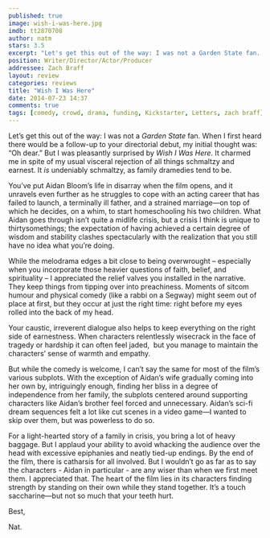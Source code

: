 ```yaml
---
published: true
image: wish-i-was-here.jpg
imdb: tt2870708
author: natm 
stars: 3.5
excerpt: "Let's get this out of the way: I was not a Garden State fan. When I first heard there would be a follow-up to your directorial debut, my initial thought was: Oh dear."
position: Writer/Director/Actor/Producer
addressee: Zach Braff
layout: review
categories: reviews
title: "Wish I Was Here"
date: 2014-07-23 14:37
comments: true
tags: [comedy, crowd, drama, funding, Kickstarter, Letters, zach braff]
---
```

<p>Let&rsquo;s get this out of the way: I was not a <em>Garden State</em> fan. When I first heard there would be a follow-up to your directorial debut, my initial thought was: &ldquo;Oh dear.&rdquo; But I was pleasantly surprised by <em>Wish I Was Here</em>. It charmed me in spite of my usual visceral rejection of all things schmaltzy and earnest. It <em>is </em>undeniably schmaltzy, as family dramedies tend to be.</p>
<p>You&rsquo;ve put Aidan Bloom&rsquo;s life in disarray when the film opens, and it unravels even further as he struggles to cope with an acting career that has failed to launch, a terminally ill father, and a strained marriage&mdash;on top of which he decides, on a whim, to start homeschooling his two children. What Aidan goes through isn&rsquo;t quite a midlife crisis, but a crisis I think is unique to thirtysomethings; the expectation of having achieved a certain degree of wisdom and stability clashes spectacularly with the realization that you still have no idea what you&rsquo;re doing.</p>
<p>While the melodrama edges a bit close to being overwrought &ndash; especially when you incorporate those heavier questions of faith, belief, and spirituality &ndash; I appreciated the relief valves you installed in the narrative. They keep things from tipping over into preachiness. Moments of sitcom humour and physical comedy (like a rabbi on a Segway) might seem out of place at first, but they occur at just the right time: right before my eyes rolled into the back of my head.</p>
<p>Your caustic, irreverent dialogue also helps to keep everything on the right side of earnestness. When characters relentlessly wisecrack in the face of tragedy or hardship it can often feel jaded, &nbsp;but you manage to maintain the characters&rsquo; sense of warmth and empathy.</p>
<p>But while the comedy is welcome, I can&rsquo;t say the same for most of the film&rsquo;s various subplots. With the exception of Aidan&rsquo;s wife gradually coming into her own by, intriguingly enough, finding her bliss in a degree of independence from her family, the subplots centered around supporting characters like Aidan&rsquo;s brother feel forced and unnecessary. Aidan&rsquo;s sci-fi dream sequences felt a lot like cut scenes in a video game&mdash;I wanted to skip over them, but was powerless to do so.<span style="font-size:12px;">&nbsp;</span></p>
<p>For a light-hearted story of a family in crisis, you bring a lot of heavy baggage. But I applaud your ability to avoid whacking the audience over the head with excessive epiphanies and neatly tied-up endings. By the end of the film, there is catharsis for all involved. But I wouldn&rsquo;t go as far as to say the characters - Aidan in particular - are any wiser than when we first meet them. I appreciated that. The heart of the film lies in its characters finding strength by standing on their own while they stand together. It&rsquo;s a touch saccharine&mdash;but not so much that your teeth hurt.&nbsp;</p>
<p>Best,</p>
<p>Nat.</p>